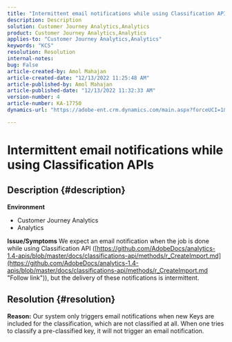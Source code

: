 ```yaml
---
title: "Intermittent email notifications while using Classification APIs"
description: Description
solution: Customer Journey Analytics,Analytics
product: Customer Journey Analytics,Analytics
applies-to: "Customer Journey Analytics,Analytics"
keywords: "KCS"
resolution: Resolution
internal-notes: 
bug: False
article-created-by: Amol Mahajan
article-created-date: "12/13/2022 11:25:48 AM"
article-published-by: Amol Mahajan
article-published-date: "12/13/2022 11:32:33 AM"
version-number: 4
article-number: KA-17750
dynamics-url: "https://adobe-ent.crm.dynamics.com/main.aspx?forceUCI=1&pagetype=entityrecord&etn=knowledgearticle&id=6d00fbe0-d87a-ed11-81ac-6045bd006239"

---
```

# Intermittent email notifications while using Classification APIs

## Description {#description}

<b>Environment</b>
- Customer Journey Analytics
- Analytics



<b>Issue/Symptoms</b>
We expect an email notification when the job is done while using Classification API ([https://github.com/AdobeDocs/analytics-1.4-apis/blob/master/docs/classifications-api/methods/r_CreateImport.md](https://github.com/AdobeDocs/analytics-1.4-apis/blob/master/docs/classifications-api/methods/r_CreateImport.md "Follow link")), but the delivery of these notifications is intermittent.


## Resolution {#resolution}

<b>Reason:</b>
Our system only triggers email notifications when new Keys are included for the classification, which are not classified at all. When one tries to classify a pre-classified key, it will not trigger an email notification.
